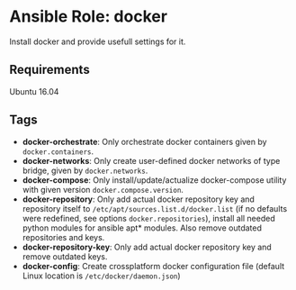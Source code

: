 # Ansible Role: docker

Install docker and provide usefull settings for it.

## Requirements

Ubuntu 16.04

## Tags

- **docker-orchestrate**: Only orchestrate docker containers given by `docker.containers`.
- **docker-networks**: Only create user-defined docker networks of type bridge, given by `docker.networks`.
- **docker-compose**: Only install/update/actualize docker-compose utility with given version `docker.compose.version`.
- **docker-repository**: Only add actual docker repository key and repository itself to `/etc/apt/sources.list.d/docker.list` (if no defaults were redefined, see options `docker.repositories`), install all needed python modules for ansible apt* modules. Also remove outdated repositories and keys.
- **docker-repository-key**: Only add actual docker repository key and remove outdated keys.
- **docker-config**: Create crossplatform docker configuration file (default Linux location is `/etc/docker/daemon.json`)
